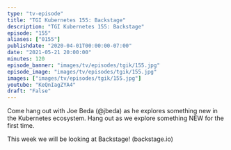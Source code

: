```yaml
---
type: "tv-episode"
title: "TGI Kubernetes 155: Backstage"
description: "TGI Kubernetes 155: Backstage"
episode: "155"
aliases: ["0155"]
publishdate: "2020-04-01T00:00:00-07:00"
date: "2021-05-21 20:00:00"
minutes: 120
episode_banner: "images/tv/episodes/tgik/155.jpg"
episode_image: "images/tv/episodes/tgik/155.jpg"
images: ["images/tv/episodes/tgik/155.jpg"]
youtube: "KeQnIagZYA4"
draft: "False"
---
```


Come hang out with Joe Beda (@jbeda) as he explores something new in the Kubernetes ecosystem.  Hang out as we explore something NEW for the first time.

This week we will be looking at Backstage! (backstage.io)